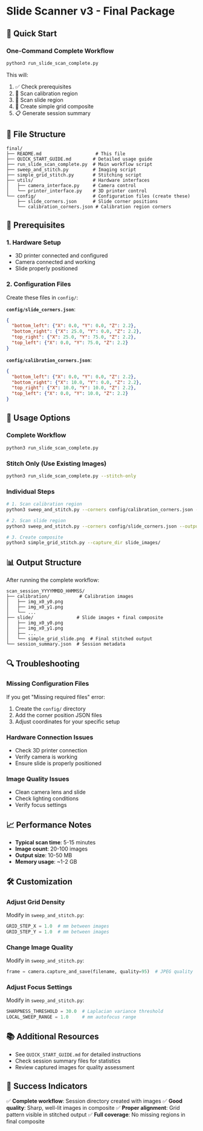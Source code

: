 # Slide Scanner v3 - Final Package

## 🚀 Quick Start

### One-Command Complete Workflow
```bash
python3 run_slide_scan_complete.py
```

This will:
1. ✅ Check prerequisites
2. 📸 Scan calibration region
3. 📸 Scan slide region
4. 🧩 Create simple grid composite
5. 📋 Generate session summary

## 📁 File Structure

```
final/
├── README.md                    # This file
├── QUICK_START_GUIDE.md        # Detailed usage guide
├── run_slide_scan_complete.py  # Main workflow script
├── sweep_and_stitch.py         # Imaging script
├── simple_grid_stitch.py       # Stitching script
├── utils/                      # Hardware interfaces
│   ├── camera_interface.py     # Camera control
│   └── printer_interface.py    # 3D printer control
└── config/                     # Configuration files (create these)
    ├── slide_corners.json      # Slide corner positions
    └── calibration_corners.json # Calibration region corners
```

## 🔧 Prerequisites

### 1. Hardware Setup
- 3D printer connected and configured
- Camera connected and working
- Slide properly positioned

### 2. Configuration Files
Create these files in `config/`:

**`config/slide_corners.json`**:
```json
{
  "bottom_left": {"X": 0.0, "Y": 0.0, "Z": 2.2},
  "bottom_right": {"X": 25.0, "Y": 0.0, "Z": 2.2},
  "top_right": {"X": 25.0, "Y": 75.0, "Z": 2.2},
  "top_left": {"X": 0.0, "Y": 75.0, "Z": 2.2}
}
```

**`config/calibration_corners.json`**:
```json
{
  "bottom_left": {"X": 0.0, "Y": 0.0, "Z": 2.2},
  "bottom_right": {"X": 10.0, "Y": 0.0, "Z": 2.2},
  "top_right": {"X": 10.0, "Y": 10.0, "Z": 2.2},
  "top_left": {"X": 0.0, "Y": 10.0, "Z": 2.2}
}
```

## 🎯 Usage Options

### Complete Workflow
```bash
python3 run_slide_scan_complete.py
```

### Stitch Only (Use Existing Images)
```bash
python3 run_slide_scan_complete.py --stitch-only
```

### Individual Steps
```bash
# 1. Scan calibration region
python3 sweep_and_stitch.py --corners config/calibration_corners.json --output calibration_images/

# 2. Scan slide region
python3 sweep_and_stitch.py --corners config/slide_corners.json --output slide_images/

# 3. Create composite
python3 simple_grid_stitch.py --capture_dir slide_images/
```

## 📊 Output Structure

After running the complete workflow:
```
scan_session_YYYYMMDD_HHMMSS/
├── calibration/           # Calibration images
│   ├── img_x0_y0.png
│   ├── img_x0_y1.png
│   └── ...
├── slide/                # Slide images + final composite
│   ├── img_x0_y0.png
│   ├── img_x0_y1.png
│   ├── ...
│   └── simple_grid_slide.png  # Final stitched output
└── session_summary.json  # Session metadata
```

## 🔍 Troubleshooting

### Missing Configuration Files
If you get "Missing required files" error:
1. Create the `config/` directory
2. Add the corner position JSON files
3. Adjust coordinates for your specific setup

### Hardware Connection Issues
- Check 3D printer connection
- Verify camera is working
- Ensure slide is properly positioned

### Image Quality Issues
- Clean camera lens and slide
- Check lighting conditions
- Verify focus settings

## 📈 Performance Notes

- **Typical scan time**: 5-15 minutes
- **Image count**: 20-100 images
- **Output size**: 10-50 MB
- **Memory usage**: ~1-2 GB

## 🛠️ Customization

### Adjust Grid Density
Modify in `sweep_and_stitch.py`:
```python
GRID_STEP_X = 1.0  # mm between images
GRID_STEP_Y = 1.0  # mm between images
```

### Change Image Quality
Modify in `sweep_and_stitch.py`:
```python
frame = camera.capture_and_save(filename, quality=95)  # JPEG quality
```

### Adjust Focus Settings
Modify in `sweep_and_stitch.py`:
```python
SHARPNESS_THRESHOLD = 30.0  # Laplacian variance threshold
LOCAL_SWEEP_RANGE = 1.0     # mm autofocus range
```

## 📚 Additional Resources

- See `QUICK_START_GUIDE.md` for detailed instructions
- Check session summary files for statistics
- Review captured images for quality assessment

## 🎉 Success Indicators

✅ **Complete workflow**: Session directory created with images
✅ **Good quality**: Sharp, well-lit images in composite
✅ **Proper alignment**: Grid pattern visible in stitched output
✅ **Full coverage**: No missing regions in final composite 